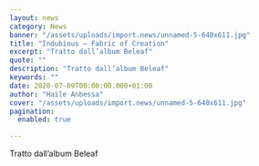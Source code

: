 ```yaml
---
layout: news
category: News
banner: "/assets/uploads/import.news/unnamed-5-640x611.jpg"
title: "Indubious – Fabric of Creation"
excerpt: "Tratto dall’album Beleaf"
quote: ""
description: "Tratto dall’album Beleaf"
keywords: ""
date: 2020-07-09T00:00:00.000+01:00
author: "Haile Anbessa"
cover: "/assets/uploads/import.news/unnamed-5-640x611.jpg"
pagination:
  enabled: true

---
```


Tratto dall’album Beleaf